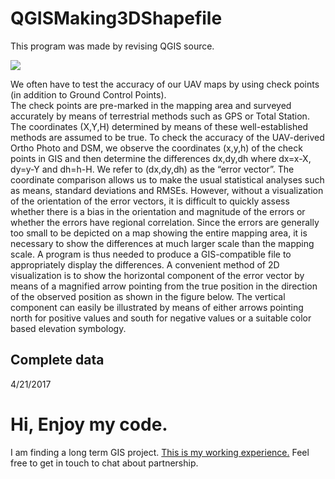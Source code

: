 # QGISMaking3DShapefile

This program was made by revising QGIS source.

[![](http://img.youtube.com/vi/D8zbxHxAmVw/0.jpg)](http://www.youtube.com/watch?v=D8zbxHxAmVw "")

We often have to test the accuracy of our UAV maps by using check points (in addition to Ground Control Points).   
The check points are pre-marked in the mapping area and surveyed accurately by means of terrestrial methods such as GPS or Total Station.
The coordinates (X,Y,H) determined by means of these well-established methods are assumed to be true.
To check the accuracy of the UAV-derived Ortho Photo and DSM, we observe the coordinates (x,y,h) of the check points in GIS and
then determine the differences dx,dy,dh where dx=x-X, dy=y-Y and dh=h-H. We refer to (dx,dy,dh) as the “error vector”. 
The coordinate comparison allows us to make the usual statistical analyses such as means, standard deviations and RMSEs.
However, without a visualization of the orientation of the error vectors,
it is difficult to quickly assess whether there is a bias in the orientation and magnitude of the errors or whether the errors have regional correlation. 
Since the errors are generally too small to be depicted on a map showing the entire mapping area,
it is necessary to show the differences at much larger scale than the mapping scale. A program is thus needed to produce a
GIS-compatible file to appropriately display the differences.
A convenient method of 2D visualization is to show the horizontal component of the error vector by means of a magnified arrow pointing from the true
position in the direction of the observed position as shown in the figure below.
The vertical component can easily be illustrated by means of either arrows pointing north for positive values and south for negative values or a 
suitable color based elevation symbology.

## Complete data
4/21/2017

# Hi, Enjoy my code.
I am finding a long term GIS project.
[This is my working experience.](https://docs.google.com/document/d/1LDBFsSW2ECTPW53f18EzqURBdfs8HDsvNumzYi7x9-Y/edit?usp=sharing) 
Feel free to get in touch to chat about partnership.